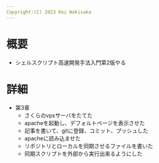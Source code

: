 ```yaml
---
Copyright:(C) 2023 Kei Wakisaka
---
```


# 概要
- シェルスクリプト高速開発手法入門第2版やる

# 詳細
- 第3章
	- さくらのvpsサーバをたてた
	- apacheを起動し、デフォルトページを表示させた
	- 記事を書いて、gitに登録、コミット、プッシュした
	- apacheに読み込ませた
	- リポジトリとローカルを同期させるファイルを書いた
 	- 同期スクリプトを外部から実行出来るようにした
